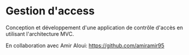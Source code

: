 # Gestion d'access

Conception et développement d'une application de contrôle d'accès en utilisant l'architecture MVC.

En collaboration avec Amir Aloui: https://github.com/amiramir95
